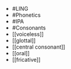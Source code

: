 - #LING
- #Phonetics
- #IPA
- #Consonants
- [[voiceless]]
- [[glottal]]
- [[central consonant]]
- [[oral]]
- [[fricative]]